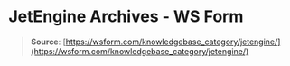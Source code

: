 # JetEngine Archives - WS Form

> **Source**: [https://wsform.com/knowledgebase_category/jetengine/](https://wsform.com/knowledgebase_category/jetengine/)

